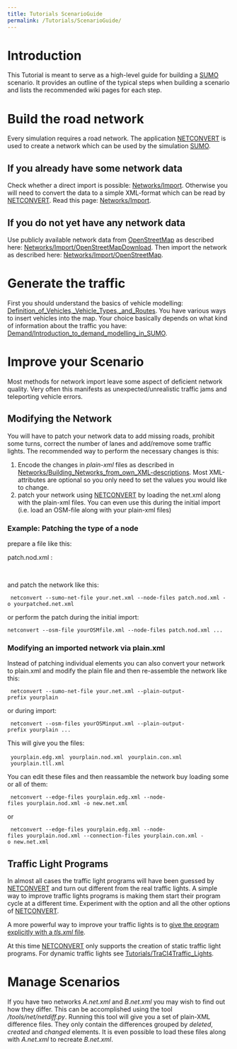 ```yaml
---
title: Tutorials ScenarioGuide
permalink: /Tutorials/ScenarioGuide/
---
```


Introduction
============

This Tutorial is meant to serve as a high-level guide for building a [SUMO](/SUMO "wikilink") scenario. It provides an outline of the typical steps when building a scenario and lists the recommended wiki pages for each step.

Build the road network
======================

Every simulation requires a road network. The application [NETCONVERT](/NETCONVERT "wikilink") is used to create a network which can be used by the simulation [SUMO](/SUMO "wikilink").

If you already have some network data
-------------------------------------

Check whether a direct import is possible: [Networks/Import](/Networks/Import "wikilink"). Otherwise you will need to convert the data to a simple XML-format which can be read by [NETCONVERT](/NETCONVERT "wikilink"). Read this page: [Networks/Import](/Networks/Import "wikilink").

If you do not yet have any network data
---------------------------------------

Use publicly available network data from [OpenStreetMap](http://www.openstreetmap.org/) as described here: [Networks/Import/OpenStreetMapDownload](/Networks/Import/OpenStreetMapDownload "wikilink"). Then import the network as described here: [Networks/Import/OpenStreetMap](/Networks/Import/OpenStreetMap "wikilink").

Generate the traffic
====================

First you should understand the basics of vehicle modelling: [Definition_of_Vehicles,_Vehicle_Types,_and_Routes](/Definition_of_Vehicles,_Vehicle_Types,_and_Routes "wikilink"). You have various ways to insert vehicles into the map. Your choice basically depends on what kind of information about the traffic you have: [Demand/Introduction_to_demand_modelling_in_SUMO](/Demand/Introduction_to_demand_modelling_in_SUMO "wikilink").

Improve your Scenario
=====================

Most methods for network import leave some aspect of deficient network quality. Very often this manifests as unexpected/unrealistic traffic jams and teleporting vehicle errors.

Modifying the Network
---------------------

You will have to patch your network data to add missing roads, prohibit some turns, correct the number of lanes and add/remove some traffic lights. The recommended way to perform the necessary changes is this:

1.  Encode the changes in *plain-xml* files as described in [Networks/Building_Networks_from_own_XML-descriptions](/Networks/Building_Networks_from_own_XML-descriptions "wikilink"). Most XML-attributes are optional so you only need to set the values you would like to change.
2.  patch your network using [NETCONVERT](/NETCONVERT "wikilink") by loading the net.xml along with the plain-xml files. You can even use this during the initial import (i.e. load an OSM-file along with your plain-xml files)

### Example: Patching the type of a node

prepare a file like this:

patch.nod.xml :

` `<nodes>
`    `<node id="id_of_the_node_you_want_to_modify" type="right_before_left"/>
` `<nodes>

and patch the network like this:

` netconvert --sumo-net-file your.net.xml --node-files patch.nod.xml -o yourpatched.net.xml`

or perform the patch during the initial import:

`netconvert --osm-file yourOSMfile.xml --node-files patch.nod.xml ...`<other options>

### Modifying an imported network via plain.xml

Instead of patching individual elements you can also convert your network to plain.xml and modify the plain file and then re-assemble the network like this:

` netconvert --sumo-net-file your.net.xml --plain-output-prefix yourplain`

or during import:

` netconvert --osm-files yourOSMinput.xml --plain-output-prefix yourplain ... `<your other options>

This will give you the files:

` yourplain.edg.xml`
` yourplain.nod.xml`
` yourplain.con.xml`
` yourplain.tll.xml`

You can edit these files and then reassamble the network buy loading some or all of them:

` netconvert --edge-files yourplain.edg.xml --node-files yourplain.nod.xml -o new.net.xml`

or

` netconvert --edge-files yourplain.edg.xml --node-files yourplain.nod.xml --connection-files yourplain.con.xml -o new.net.xml`

Traffic Light Programs
----------------------

In almost all cases the traffic light programs will have been guessed by [NETCONVERT](/NETCONVERT "wikilink") and turn out different from the real traffic lights. A simple way to improve traffic lights programs is making them start their program cycle at a different time. Experiment with the option and all the other options of [NETCONVERT](/NETCONVERT "wikilink").

A more powerful way to improve your traffic lights is to [give the program explicitly with a *tls.xml* file](/Networks/Building_Networks_from_own_XML-descriptions#Traffic_Light_Program_Definition "wikilink").

At this time [NETCONVERT](/NETCONVERT "wikilink") only supports the creation of static traffic light programs. For dynamic traffic lights see [Tutorials/TraCI4Traffic_Lights](/Tutorials/TraCI4Traffic_Lights "wikilink").

Manage Scenarios
================

If you have two networks *A.net.xml* and *B.net.xml* you may wish to find out how they differ. This can be accomplished using the tool */tools/net/netdiff.py*. Running this tool will give you a set of plain-XML difference files. They only contain the differences grouped by *deleted*, *created* and *changed* elements. It is even possible to load these files along with *A.net.xml* to recreate *B.net.xml*.